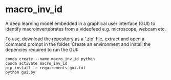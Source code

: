 # macro_inv_id

A deep learning model embedded in a graphical user interface (GUI) to identify macroinvertebrates from a videofeed e.g. microscope, webcam etc.

To use, download the repository as a '.zip' file, extract and open a command prompt in the folder. Create an environment and install the depencies required to run the GUI:

```
conda create --name macro_inv_id python
conda activate macro_inv_id
pip install -r requirements_gui.txt
python gui.py
```
